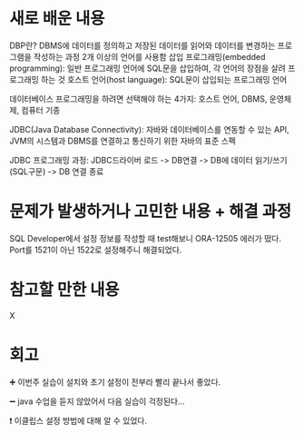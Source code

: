 # 새로 배운 내용

DBP란?
DBMS에 데이터를 정의하고 저장된 데이터를 읽어와 데이터를 변경하는 프로그램을 작성하는 과정
2개 이상의 언어를 사용함
삽입 프로그래밍(embedded programming): 일반 프로그래밍 언어에 SQL문을 삽입하여, 각 언어의 장점을 살려 프로그래밍 하는 것
호스트 언어(host language): SQL문이 삽입되는 프로그래밍 언어

데이터베이스 프로그래밍을 하려면 선택해야 하는 4가지: 호스트 언어, DBMS, 운영체제, 컴퓨터 기종

JDBC(Java Database Connectivity): 자바와 데이터베이스를 연동할 수 있는 API, JVM의 시스템과 DBMS를 연결하고 통신하기 위한 자바의 표준 스펙

JDBC 프로그래밍 과정: JDBC드라이버 로드 -> DB연결 -> DB에 데이터 읽기/쓰기 (SQL구문) -> DB 연결 종료

# 문제가 발생하거나 고민한 내용 + 해결 과정
SQL Developer에서 설정 정보를 작성할 때 test해보니 ORA-12505 에러가 떴다. Port를 1521이 아닌 1522로 설정해주니 해결되었다.


# 참고할 만한 내용
X


# 회고
:heavy_plus_sign: 이번주 실습이 설치와 초기 설정이 전부라 빨리 끝나서 좋았다.

:heavy_minus_sign: java 수업을 듣지 않았어서 다음 실습이 걱정된다...

:exclamation: 이클립스 설정 방법에 대해 알 수 있었다.
